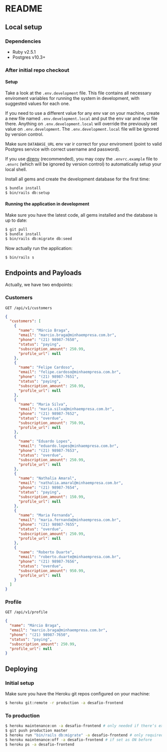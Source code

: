 # README

## Local setup

### Dependencies

  - Ruby v2.5.1
  - Postgres v10.3+

### After initial repo checkout

#### Setup

Take a look at the `.env.development` file. This file contains all necessary enviroment variables for running the system in development, with suggested values for each one.

If you need to use a different value for any env var on your machine, create a new file named `.env.development.local` and put the env var and new file there. Anything on `.env.development.local` will override the previously set value on `.env.development`. The `.env.development.local` file will be ignored by version control.

Make sure `DATABASE_URL` env var ir correct for your enviroment (point to valid Postgres service with correct username and password).

If you use [direnv](https://github.com/direnv/direnv) (recommended), you may copy the `.envrc.example` file to `.envrc` (which will be ignored by version control) to automatically setup your local shell.

Install all gems and create the development database for the first time:

```bash
$ bundle install
$ bin/rails db:setup
```

#### Running the application in development

Make sure you have the latest code, all gems installed and the database is up to date:

```bash
$ git pull
$ bundle install
$ bin/rails db:migrate db:seed
```

Now actually run the application:

```bash
$ bin/rails s
```

## Endpoints and Payloads

Actually, we have two endpoints:

### Customers

```
GET /api/v1/customers
```
```json
{
  "customers": [
    {
      "name": "Márcio Braga",
      "email": "marcio.braga@minhaempresa.com.br",
      "phone": "(21) 98987-7650",
      "status": "paying",
      "subscription_amount": 250.99,
      "profile_url": null
    },
    {
      "name": "Felipe Cardoso",
      "email": "felipe.cardoso@minhaempresa.com.br",
      "phone": "(21) 98987-7651",
      "status": "paying",
      "subscription_amount": 250.99,
      "profile_url": null
    },
    {
      "name": "Maria Silva",
      "email": "maria.silva@minhaempresa.com.br",
      "phone": "(21) 98987-7652",
      "status": "overdue",
      "subscription_amount": 750.99,
      "profile_url": null
    },
    {
      "name": "Eduardo Lopes",
      "email": "eduardo.lopes@minhaempresa.com.br",
      "phone": "(21) 98987-7653",
      "status": "overdue",
      "subscription_amount": 250.99,
      "profile_url": null
    },
    {
      "name": "Nathalia Amaral",
      "email": "nathalia.amaral@minhaempresa.com.br",
      "phone": "(21) 98987-7654",
      "status": "paying",
      "subscription_amount": 150.99,
      "profile_url": null
    },
    {
      "name": "Maria Fernanda",
      "email": "maria.fernanda@minhaempresa.com.br",
      "phone": "(21) 98987-7655",
      "status": "overdue",
      "subscription_amount": 250.99,
      "profile_url": null
    },
    {
      "name": "Roberto Duarte",
      "email": "roberto.duarte@minhaempresa.com.br",
      "phone": "(21) 98987-7656",
      "status": "overdue",
      "subscription_amount": 950.99,
      "profile_url": null
    }
  ]
}
```

### Profile

```
GET /api/v1/profile
```
```json
{
  "name": "Márcio Braga",
  "email": "marcio.braga@minhaempresa.com.br",
  "phone": "(21) 98987-7650",
  "status": "paying",
  "subscription_amount": 250.99,
  "profile_url": null
}
```

## Deploying

### Initial setup

Make sure you have the Heroku git repos configured on your machine:

```bash
$ heroku git:remote -r production -a desafio-frontend
```

### To production

```bash
$ heroku maintenance:on -a desafio-frontend # only needed if there‘s expected migration with downtime
$ git push production master
$ heroku run "bin/rails db:migrate" -a desafio-frontend # only required if there are new migrations
$ heroku maintenance:off -a desafio-frontend # if set as ON before
$ heroku ps -a desafio-frontend
```
